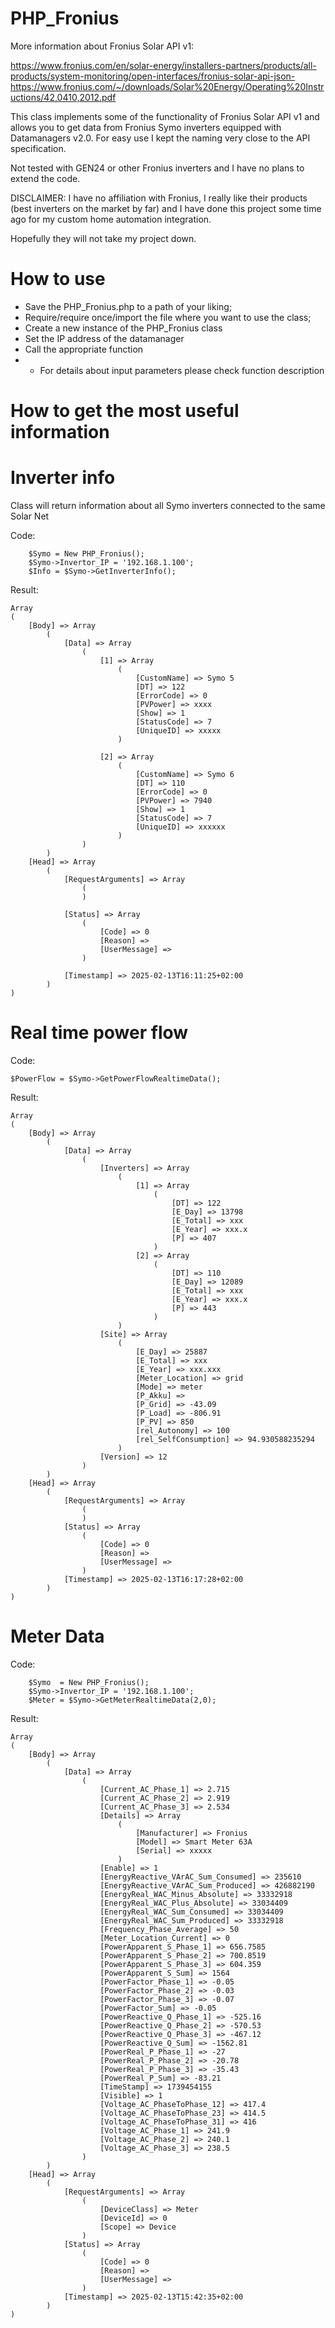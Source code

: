 # PHP_Fronius
More information about Fronius Solar API v1:

https://www.fronius.com/en/solar-energy/installers-partners/products/all-products/system-monitoring/open-interfaces/fronius-solar-api-json-
https://www.fronius.com/~/downloads/Solar%20Energy/Operating%20Instructions/42,0410,2012.pdf

This class implements some of the functionality of Fronius Solar API v1 and allows you to get data from Fronius Symo inverters equipped with Datamanagers v2.0. For easy use I kept the naming very close to the API specification.

Not tested with GEN24 or other Fronius inverters and I have no plans to extend the code.

DISCLAIMER: I have no affiliation with Fronius, I really like their products (best inverters on the market by far) and I have done this project some time ago for my custom home automation integration. 

Hopefully they will not take my project down.

# How to use
- Save the PHP_Fronius.php to a path of your liking;
- Require/require once/import the file where you want to use the class;
- Create a new instance of the PHP_Fronius class
- Set the IP address of the datamanager
- Call the appropriate function
- - For details about input parameters please check function description

# How to get the most useful information
# Inverter info
Class will return information about all Symo inverters connected to the same Solar Net

Code:
```
	$Symo = New PHP_Fronius();
	$Symo->Invertor_IP = '192.168.1.100';
	$Info = $Symo->GetInverterInfo();
```
Result:
```
Array
(
    [Body] => Array
        (
            [Data] => Array
                (
                    [1] => Array
                        (
                            [CustomName] => Symo 5
                            [DT] => 122
                            [ErrorCode] => 0
                            [PVPower] => xxxx
                            [Show] => 1
                            [StatusCode] => 7
                            [UniqueID] => xxxxx
                        )

                    [2] => Array
                        (
                            [CustomName] => Symo 6
                            [DT] => 110
                            [ErrorCode] => 0
                            [PVPower] => 7940
                            [Show] => 1
                            [StatusCode] => 7
                            [UniqueID] => xxxxxx
                        )
                )
        )
    [Head] => Array
        (
            [RequestArguments] => Array
                (
                )

            [Status] => Array
                (
                    [Code] => 0
                    [Reason] => 
                    [UserMessage] => 
                )

            [Timestamp] => 2025-02-13T16:11:25+02:00
        )
)
```
# Real time power flow
Code:
```
$PowerFlow = $Symo->GetPowerFlowRealtimeData();
```
Result:
```
Array
(
    [Body] => Array
        (
            [Data] => Array
                (
                    [Inverters] => Array
                        (
                            [1] => Array
                                (
                                    [DT] => 122
                                    [E_Day] => 13798
                                    [E_Total] => xxx
                                    [E_Year] => xxx.x
                                    [P] => 407
                                )
                            [2] => Array
                                (
                                    [DT] => 110
                                    [E_Day] => 12089
                                    [E_Total] => xxx
                                    [E_Year] => xxx.x
                                    [P] => 443
                                )
                        )
                    [Site] => Array
                        (
                            [E_Day] => 25887
                            [E_Total] => xxx
                            [E_Year] => xxx.xxx
                            [Meter_Location] => grid
                            [Mode] => meter
                            [P_Akku] => 
                            [P_Grid] => -43.09
                            [P_Load] => -806.91
                            [P_PV] => 850
                            [rel_Autonomy] => 100
                            [rel_SelfConsumption] => 94.930588235294
                        )
                    [Version] => 12
                )
        )
    [Head] => Array
        (
            [RequestArguments] => Array
                (
                )
            [Status] => Array
                (
                    [Code] => 0
                    [Reason] => 
                    [UserMessage] => 
                )
            [Timestamp] => 2025-02-13T16:17:28+02:00
        )
)
```

# Meter Data

Code:
```
	$Symo  = New PHP_Fronius();
	$Symo->Invertor_IP = '192.168.1.100';
	$Meter = $Symo->GetMeterRealtimeData(2,0);
 ```
Result:
```
Array
(
    [Body] => Array
        (
            [Data] => Array
                (
                    [Current_AC_Phase_1] => 2.715
                    [Current_AC_Phase_2] => 2.919
                    [Current_AC_Phase_3] => 2.534
                    [Details] => Array
                        (
                            [Manufacturer] => Fronius
                            [Model] => Smart Meter 63A
                            [Serial] => xxxxx
                        )
                    [Enable] => 1
                    [EnergyReactive_VArAC_Sum_Consumed] => 235610
                    [EnergyReactive_VArAC_Sum_Produced] => 426882190
                    [EnergyReal_WAC_Minus_Absolute] => 33332918
                    [EnergyReal_WAC_Plus_Absolute] => 33034409
                    [EnergyReal_WAC_Sum_Consumed] => 33034409
                    [EnergyReal_WAC_Sum_Produced] => 33332918
                    [Frequency_Phase_Average] => 50
                    [Meter_Location_Current] => 0
                    [PowerApparent_S_Phase_1] => 656.7585
                    [PowerApparent_S_Phase_2] => 700.8519
                    [PowerApparent_S_Phase_3] => 604.359
                    [PowerApparent_S_Sum] => 1564
                    [PowerFactor_Phase_1] => -0.05
                    [PowerFactor_Phase_2] => -0.03
                    [PowerFactor_Phase_3] => -0.07
                    [PowerFactor_Sum] => -0.05
                    [PowerReactive_Q_Phase_1] => -525.16
                    [PowerReactive_Q_Phase_2] => -570.53
                    [PowerReactive_Q_Phase_3] => -467.12
                    [PowerReactive_Q_Sum] => -1562.81
                    [PowerReal_P_Phase_1] => -27
                    [PowerReal_P_Phase_2] => -20.78
                    [PowerReal_P_Phase_3] => -35.43
                    [PowerReal_P_Sum] => -83.21
                    [TimeStamp] => 1739454155
                    [Visible] => 1
                    [Voltage_AC_PhaseToPhase_12] => 417.4
                    [Voltage_AC_PhaseToPhase_23] => 414.5
                    [Voltage_AC_PhaseToPhase_31] => 416
                    [Voltage_AC_Phase_1] => 241.9
                    [Voltage_AC_Phase_2] => 240.1
                    [Voltage_AC_Phase_3] => 238.5
                )
        )
    [Head] => Array
        (
            [RequestArguments] => Array
                (
                    [DeviceClass] => Meter
                    [DeviceId] => 0
                    [Scope] => Device
                )
            [Status] => Array
                (
                    [Code] => 0
                    [Reason] => 
                    [UserMessage] => 
                )
            [Timestamp] => 2025-02-13T15:42:35+02:00
        )
)
```

